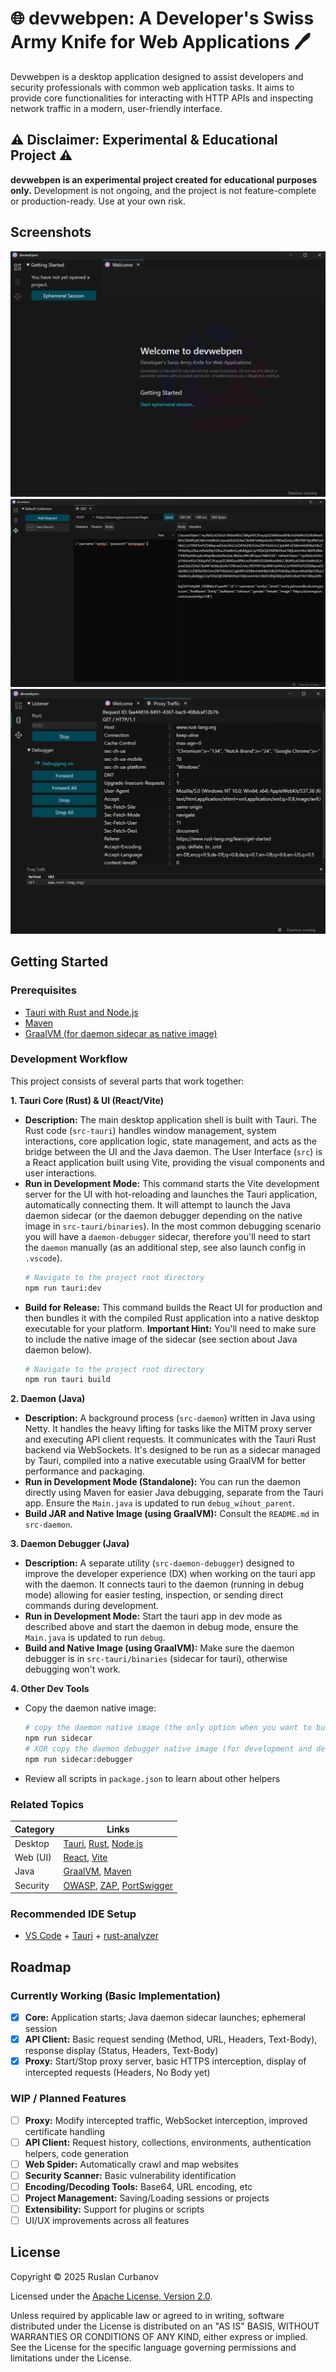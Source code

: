 # 🌐 devwebpen: A Developer's Swiss Army Knife for Web Applications 🖊️

Devwebpen is a desktop application designed to assist developers and security professionals with common web application tasks. It aims to provide core functionalities for interacting with HTTP APIs and inspecting network traffic in a modern, user-friendly interface.

## ⚠️ Disclaimer: Experimental & Educational Project ⚠️

**devwebpen is an experimental project created for educational purposes only.** Development is not ongoing, and the project is not feature-complete or production-ready. Use at your own risk.

## Screenshots

![The devwebpen application welcome screen in dark mode, displaying a welcome message, disclaimer, and options to start an ephemeral session in the main panel.](docs/screenshots/welcome.png)
![A POST request to dummyjson login URL is configured, showing the JSON request body and the received JSON response body containing tokens and user info.](docs/screenshots/api_client_example.png)
![An intercepted GET request to www.rust-lang.org is displayed, showing its headers. Sidebar controls for the listener and debugger (forward/drop) are visible.](docs/screenshots/debugging_proxy_traffic.png)

## Getting Started

### Prerequisites

- [Tauri with Rust and Node.js](https://v2.tauri.app/start/prerequisites/)
- [Maven](https://maven.apache.org/index.html)
- [GraalVM (for daemon sidecar as native image)](https://www.graalvm.org/downloads/)

### Development Workflow

This project consists of several parts that work together:

**1. Tauri Core (Rust) & UI (React/Vite)**

- **Description:** The main desktop application shell is built with Tauri. The Rust code (`src-tauri`) handles window management, system interactions, core application logic, state management, and acts as the bridge between the UI and the Java daemon. The User Interface (`src`) is a React application built using Vite, providing the visual components and user interactions.
- **Run in Development Mode:** This command starts the Vite development server for the UI with hot-reloading and launches the Tauri application, automatically connecting them. It will attempt to launch the Java daemon sidecar (or the daemon debugger depending on the native image in `src-tauri/binaries`). In the most common debugging scenario you will have a `daemon-debugger` sidecar, therefore you'll need to start the `daemon` manually (as an additional step, see also launch config in `.vscode`).
  ```bash
  # Navigate to the project root directory
  npm run tauri:dev
  ```
- **Build for Release:** This command builds the React UI for production and then bundles it with the compiled Rust application into a native desktop executable for your platform. **Important Hint:** You'll need to make sure to include the native image of the sidecar (see section about Java daemon below).
  ```bash
  # Navigate to the project root directory
  npm run tauri build
  ```

**2. Daemon (Java)**

- **Description:** A background process (`src-daemon`) written in Java using Netty. It handles the heavy lifting for tasks like the MITM proxy server and executing API client requests. It communicates with the Tauri Rust backend via WebSockets. It's designed to be run as a sidecar managed by Tauri, compiled into a native executable using GraalVM for better performance and packaging.
- **Run in Development Mode (Standalone):** You can run the daemon directly using Maven for easier Java debugging, separate from the Tauri app. Ensure the `Main.java` is updated to run `debug_wihout_parent`.
- **Build JAR and Native Image (using GraalVM):** Consult the `README.md` in `src-daemon`.

**3. Daemon Debugger (Java)**

- **Description:** A separate utility (`src-daemon-debugger`) designed to improve the developer experience (DX) when working on the tauri app with the daemon. It connects tauri to the daemon (running in debug mode) allowing for easier testing, inspection, or sending direct commands during development.
- **Run in Development Mode:** Start the tauri app in dev mode as described above and start the daemon in debug mode, ensure the `Main.java` is updated to run `debug`.
- **Build and Native Image (using GraalVM):** Make sure the daemon debugger is in `src-tauri/binaries` (sidecar for tauri), otherwise debugging won't work.

**4. Other Dev Tools**

- Copy the daemon native image:
  ```bash
  # copy the daemon native image (the only option when you want to build a release version)
  npm run sidecar
  # XOR copy the daemon debugger native image (for development and debugging the daemon)
  npm run sidecar:debugger
  ```
- Review all scripts in `package.json` to learn about other helpers

### Related Topics

| Category | Links                                                                                                                      |
| -------- | -------------------------------------------------------------------------------------------------------------------------- |
| Desktop  | [Tauri](https://v2.tauri.app/), [Rust](https://www.rust-lang.org/), [Node.js](https://nodejs.org/en)                       |
| Web (UI) | [React](https://react.dev/), [Vite](https://vite.dev/)                                                                     |
| Java     | [GraalVM](https://www.graalvm.org/), [Maven](https://maven.apache.org/index.html)                                          |
| Security | [OWASP](https://owasp.org/projects/), [ZAP](https://www.zaproxy.org/), [PortSwigger](https://portswigger.net/web-security) |

### Recommended IDE Setup

- [VS Code](https://code.visualstudio.com/) + [Tauri](https://marketplace.visualstudio.com/items?itemName=tauri-apps.tauri-vscode) + [rust-analyzer](https://marketplace.visualstudio.com/items?itemName=rust-lang.rust-analyzer)

## Roadmap

### Currently Working (Basic Implementation)

- [x] **Core:** Application starts; Java daemon sidecar launches; ephemeral session
- [x] **API Client:** Basic request sending (Method, URL, Headers, Text-Body), response display (Status, Headers, Text-Body)
- [x] **Proxy:** Start/Stop proxy server, basic HTTPS interception, display of intercepted requests (Headers, No Body yet)

### WIP / Planned Features

- [ ] **Proxy:** Modify intercepted traffic, WebSocket interception, improved certificate handling
- [ ] **API Client:** Request history, collections, environments, authentication helpers, code generation
- [ ] **Web Spider:** Automatically crawl and map websites
- [ ] **Security Scanner:** Basic vulnerability identification
- [ ] **Encoding/Decoding Tools:** Base64, URL encoding, etc
- [ ] **Project Management:** Saving/Loading sessions or projects
- [ ] **Extensibility:** Support for plugins or scripts
- [ ] UI/UX improvements across all features

## License

Copyright © 2025 Ruslan Curbanov

Licensed under the [Apache License, Version 2.0](LICENSE).

Unless required by applicable law or agreed to in writing, software
distributed under the License is distributed on an "AS IS" BASIS,
WITHOUT WARRANTIES OR CONDITIONS OF ANY KIND, either express or implied.
See the License for the specific language governing permissions and
limitations under the License.
